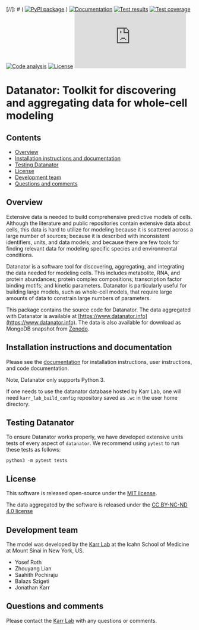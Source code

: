 [//]: # ( [![PyPI package](https://img.shields.io/pypi/v/datanator.svg)](https://pypi.python.org/pypi/datanator) )
[![Documentation](https://readthedocs.org/projects/datanator/badge/?version=latest)](http://docs.karrlab.org/datanator)
[![Test results](https://circleci.com/gh/KarrLab/datanator.svg?style=shield)](https://circleci.com/gh/KarrLab/datanator)
[![Test coverage](https://coveralls.io/repos/github/KarrLab/datanator/badge.svg)](https://coveralls.io/github/KarrLab/datanator)
[![Code analysis](https://api.codeclimate.com/v1/badges/e9b796130e29aee4672f/maintainability)](https://codeclimate.com/github/KarrLab/datanator)
[![License](https://img.shields.io/github/license/KarrLab/datanator.svg)](LICENSE)
![Analytics](https://ga-beacon.appspot.com/UA-86759801-1/datanator/README.md?pixel)

# Datanator: Toolkit for discovering and aggregating data for whole-cell modeling

## Contents
* [Overview](#overview)
* [Installation instructions and documentation](#installation-instructions-and-documentation)
* [Testing Datanator](#testing-datanator)
* [License](#license)
* [Development team](#development-team)
* [Questions and comments](#questions-and-comments)

## Overview
Extensive data is needed to build comprehensive predictive models of cells. Although the literature and public repositories contain extensive data about cells, this data is hard to utilize for modeling because it is scattered across a large number of sources; because it is described with inconsistent identifiers, units, and data models; and because there are few tools for finding relevant data for modeling specific species and environmental conditions. 

Datanator is a software tool for discovering, aggregating, and integrating the data needed for modeling cells. This includes metabolite, RNA, and protein abundances; protein complex compositions; transcription factor binding motifs; and kinetic parameters. Datanator is particularly useful for building large models, such as whole-cell models, that require large amounts of data to constrain large numbers of parameters.

This package contains the source code for Datanator. The data aggregated with Datanator is available at [https://www.datanator.info](https://www.datanator.info). The data is also available for download as MongoDB snapshot from [Zenodo](https://doi.org/10.5281/zenodo.3971048).

## Installation instructions and documentation
Please see the [documentation](http://docs.karrlab.org/datanator) for installation instructions, user instructions, and code documentation. 

Note, Datanator only supports Python 3. 

If one needs to use the datanator database hosted by Karr Lab, one will need `karr_lab_build_config` repository saved
as `.wc` in the user home directory.


## Testing Datanator
To ensure Datanator works properly, we have developed extensive units tests of every aspect of `datanator`. We recommend using `pytest` to run these tests as follows:

```
python3 -m pytest tests
```

## License
This software is released open-source under the [MIT license](LICENSE). 

The data aggregated by the software is released under the [CC BY-NC-ND 4.0 license](DATA_LICENSE)

## Development team
The model was developed by the [Karr Lab](https://www.karrlab.org) at the Icahn School of Medicine at Mount Sinai in New York, US.

* Yosef Roth
* Zhouyang Lian
* Saahith Pochiraju
* Balazs Szigeti
* Jonathan Karr

## Questions and comments
Please contact the [Karr Lab](https://www.karrlab.org) with any questions or comments.
